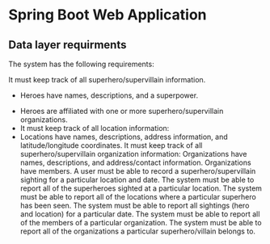 # Spring Boot Web Application #

## Data layer requirments ##

The system has the following requirements:

It must keep track of all superhero/supervillain information.

- Heroes have names, descriptions, and a superpower.
* Heroes are affiliated with one or more superhero/supervillain organizations.
* It must keep track of all location information:
* Locations have names, descriptions, address information, and latitude/longitude coordinates.
It must keep track of all superhero/supervillain organization information:
Organizations have names, descriptions, and address/contact information.
Organizations have members.
A user must be able to record a superhero/supervillain sighting for a particular location and date.
The system must be able to report all of the superheroes sighted at a particular location.
The system must be able to report all of the locations where a particular superhero has been seen.
The system must be able to report all sightings (hero and location) for a particular date.
The system must be able to report all of the members of a particular organization.
The system must be able to report all of the organizations a particular superhero/villain belongs to.
